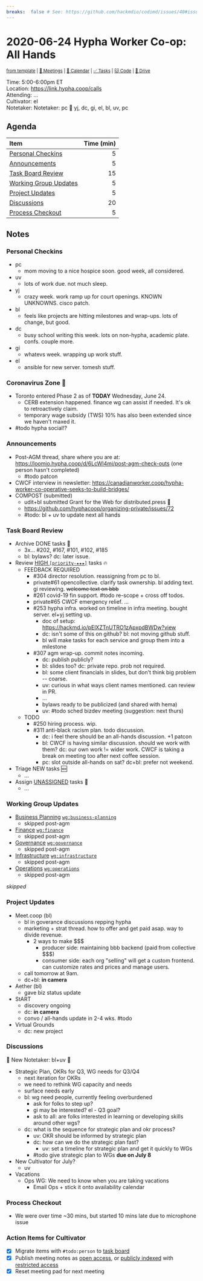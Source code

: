 ```yaml
---
breaks:  false # See: https://github.com/hackmdio/codimd/issues/40#issuecomment-172927690
---
```

# 2020-06-24 Hypha Worker Co-op: All Hands

<sup>[from template][template] | [:notebook: Meetings][meetings] | [:date: Calendar][calendar] | [:white_check_mark: Tasks][tasks] | [:cat: Code][gh] | [:open_file_folder: Drive][drive]</sup>

Time:       5:00-6:00pm ET  
Location:   https://link.hypha.coop/calls  
Attending:  ...  
Cultivator: el  
Notetaker:  Notetaker: pc :raising_hand: yj, dc, gi, el, bl, uv, pc

## Agenda

| Item                                            | Time (min) |
|:------------------------------------------------|-----------:|
| [Personal Checkins](#Personal-Checkins)         |          5 |
| [Announcements](#Announcements)                 |          5 |
| [Task Board Review](#Task-Board-Review)         |         15 |
| [Working Group Updates](#Working-Group-Updates) |          5 |
| [Project Updates](#Project-Updates)             |          5 |
| [Discussions](#Discussions)                     |         20 |
| [Process Checkout](#Process-Checkout)           |          5 |

## Notes

### Personal Checkins

- pc
    - mom moving to a nice hospice soon. good week, all considered.
- uv
    - lots of work due. not much sleep.
- yj
    - crazy week. work ramp up for court openings. KNOWN UNKNOWNS. cisco patch.
- bl
    - feels like projects are hitting milestones and wrap-ups. lots of change, but good.
- dc
    - busy school writing this week. lots on non-hypha, academic plate. confs. couple more.
- gi
    - whatevs week. wrapping up work stuff.
- el
    - ansible for new server. tomesh stuff.

### Coronavirus Zone 🦠

- Toronto entered Phase 2 as of **TODAY** Wednesday, June 24.
    - CERB extension happened. finance wg can assist if needed. It's ok to retroactively claim.
    - temporary wage subsidy (TWS) 10% has also been extended since we haven't maxed it.
- #todo hypha social!?

### Announcements

- Post-AGM thread, share where you are at: https://loomio.hypha.coop/d/6LcWI4mj/post-agm-check-outs (one person hasn't completed)
    - #todo patcon
- CWCF interview in newsletter: https://canadianworker.coop/hypha-worker-co-operative-seeks-to-build-bridges/
- COMPOST (submitted)
    - udit+bl submitted Grant for the Web for distributed.press :tada:
    - https://github.com/hyphacoop/organizing-private/issues/72
    - #todo: bl + uv to update next all hands

### Task Board Review

- Archive DONE tasks :tada:
	- 3x... #202, #167, #101, #102, #185
	- bl: bylaws? dc: later issue.
- Review [HIGH `[priority-★★★]`][l-pri-hi] tasks :fire:
 	- FEEDBACK REQUIRED
        - #304 director resolution. reassigning from pc to bl.
        - private#61 opencollective. clarify task ownership. bl adding text. gi reviewing. ~~welcome text on bbb~~
        - #261 covid-19 fin support. #todo re-scope + cross off todos.
        - private#65 CWCF emergency relief. ...
        - #253 hypha infra. worked on timeline in infra meeting. bought server. el+yj setting up.
            - doc of setup: https://hackmd.io/pElXZTnUTRO1zApxpdBWDw?view
            - dc: isn't some of this on github? bl: not moving github stuff.
            - bl will make tasks for each service and group them into a milestone
        - #307 agm wrap-up. commit notes incoming.
            - dc: publish publicly?
            - bl: slides too? dc: private repo. prob not required.
            - bl: some client financials in slides, but don't think big problem -- coarse.
            - uv: curious in what ways client names mentioned. can review in PR.
            - ...
            - bylaws ready to be publicized (and shared with hema)
            - uv: #todo sched bizdev meeting (suggestion: next thurs)
    - TODO
        - #250 hiring process. wip.
        - #311 anti-black racism plan. todo discussion.
            - dc: i feel there should be an all-hands discussion. +1 patcon
            - bl: CWCF is having similar discussion. should we work with them? dc: our own work != wider work. CWCF is taking a break on meeting too after next coffee session.
            - pc: slot outside all-hands on sat? dc+bl: prefer not weekend.
- Triage NEW tasks :new:
	- ...
- Assign [UNASSIGNED][l-none] tasks :briefcase:
	- ...

### Working Group Updates

- [Business Planning][biz-wg] [`wg:business-planning`][l-biz]
    - skipped post-agm
- [Finance][fin-wg] [`wg:finance`][l-fin]
    - skipped post-agm
- [Governance][gov-wg] [`wg:governance`][l-gov]
    - skipped post-agm
- [Infrastructure][inf-wg] [`wg:infrastructure`][l-inf]
    - skipped post-agm
- [Operations][ops-wg] [`wg:operations`][l-ops]
    - skipped post-agm

_skipped_

### Project Updates

- Meet.coop (bl)
    - bl in goverance discussions repping hypha
    - marketing + strat thread. how to offer and get paid asap. way to divide revenue.
        - 2 ways to make $$$
            - producer side: maintaining bbb backend (paid from collective $$$)
            - consumer side: each org "selling" will get a custom frontend. can customize rates and prices and manage users.
    - call tomorrow at 9am.
    - dc+bl: __in camera__
- Aether (bl)
    - gave biz status update
- StART
    - discovery ongoing
    - dc: __in camera__
    - convo / all-hands update in 2-4 wks. #todo
- Virtual Grounds
    - dc: new project

### Discussions

:pencil: New Notetaker: bl+uv :pray:

- Strategic Plan, OKRs for Q3, WG needs for Q3/Q4
    - next iteration for OKRs
    - we need to rethink WG capacity and needs
    - surface needs early
    - bl: wg need people, currently feeling overburdened
        - ask for folks to step up?
        - gi may be interested? el - Q3 goal?
        - ask to all: are folks interested in learning or developing skills around other wgs?
    - dc: what is the sequence for strategic plan and okr process?
        - uv: OKR should be informed by strategic plan
        - dc: how can we do the strategic plan fast?
            - uv: set a timeline for strategic plan and get it quickly to WGs
        - #todo give strategic plan to WGs **due on July 8**
- New Cultivator for July?
    - uv
- Vacations
    - Ops WG: We need to know when you are taking vacations
        - Email Ops + stick it onto availability calendar


### Process Checkout

- We were over time ~30 mins, but started 10 mins late due to microphone issue


### Action Items for Cultivator

- [x] Migrate items with `#todo:person` to [task board][tasks]
- [x] Publish meeting notes as [open access][public], or [publicly indexed][index] with [restricted access][private]
- [x] Reset meeting pad for next meeting

<!-- Links: Important -->
[template]: https://link.hypha.coop/template
[meetings]: https://link.hypha.coop/meetings
[calendar]: https://link.hypha.coop/calendar
[tasks]:    https://link.hypha.coop/tasks
[gh]:       https://link.hypha.coop/gh
[drive]:    https://link.hypha.coop/drive

<!-- Links: Labels -->
[l-pri-hi]: https://github.com/orgs/hyphacoop/projects/2?card_filter_query=label:[priority-★★★]
[l-pri-md]: https://github.com/orgs/hyphacoop/projects/2?card_filter_query=label:[priority-★★☆]
[l-pri-lo]: https://github.com/orgs/hyphacoop/projects/2?card_filter_query=label:[priority-★☆☆]
[l-pri-none]: https://github.com/orgs/hyphacoop/projects/2?card_filter_query=-label:[priority-★☆☆]+-label:[priority-★★☆]+-label:[priority-★★★]
[l-biz]: https://github.com/orgs/hyphacoop/projects/2?card_filter_query=label:"wg:business-planning"
[l-fin]: https://github.com/orgs/hyphacoop/projects/2?card_filter_query=label:"wg:finance"
[l-gov]: https://github.com/orgs/hyphacoop/projects/2?card_filter_query=label:"wg:governance
[l-inf]: https://github.com/orgs/hyphacoop/projects/2?card_filter_query=label:"wg:infrastructure"
[l-ops]: https://github.com/orgs/hyphacoop/projects/2?card_filter_query=label:"wg:operations"
[l-none]: https://github.com/orgs/hyphacoop/projects/2?card_filter_query=-label:wg:operations+-label:wg:infrastructure+-label:wg:finance+-label:wg:governance+-label:wg:business-planning

<!-- Links: Working Groups -->
[biz-wg]: https://link.hypha.coop/biz-wg
[fin-wg]: https://link.hypha.coop/fin-wg
[gov-wg]: https://link.hypha.coop/gov-wg
[inf-wg]: https://link.hypha.coop/inf-wg
[ops-wg]: https://link.hypha.coop/ops-wg

<!-- Links: Archive -->
[public]:   https://github.com/hyphacoop/organizing/new/master?filename=_posts/meeting-notes/2020-MM-DD-all-hands.md
[index]:    https://github.com/hyphacoop/organizing/new/master?filename=_posts/private/meeting-notes/2020-MM-DD-all-hands.md&value=Empty%20file%20for%20public%20indexing%20of%20access-restricted%20file.
[private]:  https://github.com/hyphacoop/organizing-private/new/master?filename=meeting-notes/2020-MM-DD-all-hands.md

